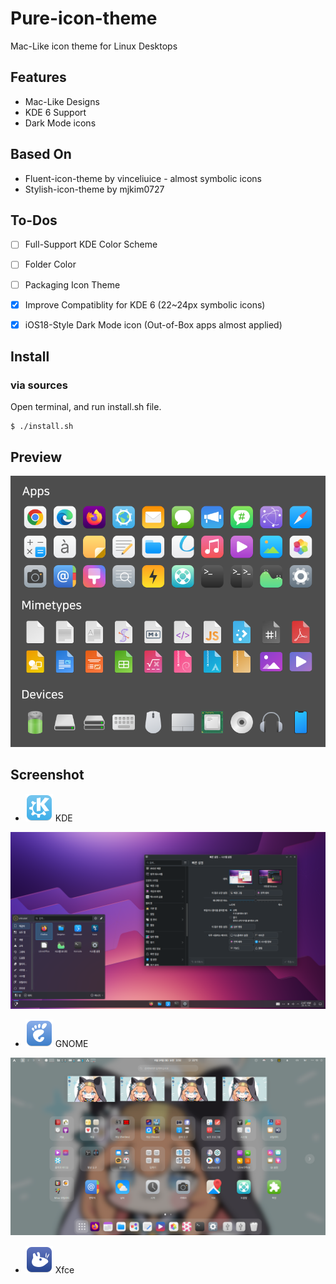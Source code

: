 # Pure-icon-theme
Mac-Like icon theme for Linux Desktops

## Features

* Mac-Like Designs
* KDE 6 Support
* Dark Mode icons

## Based On

* Fluent-icon-theme by vinceliuice - almost symbolic icons
* Stylish-icon-theme by mjkim0727

## To-Dos

- [ ] Full-Support KDE Color Scheme

 - [ ] Folder Color

- [ ] Packaging Icon Theme

- [x] Improve Compatiblity for KDE 6 (22~24px symbolic icons)

- [x] iOS18-Style Dark Mode icon (Out-of-Box apps almost applied)

## Install

### via sources

Open terminal, and run install.sh file.

```
$ ./install.sh
```

## Preview

![preview](images/icon-preview.png)

## Screenshot

* ![kde_icon](src/Pure/22/apps/desktop-environment-kde.svg) KDE

![kde](images/screenshot_kde.png)

* ![gnome_icon](src/Pure/22/apps/desktop-environment-gnome.svg) GNOME

![gnome](images/screenshot_gnome.png)

* ![xfce_icon](src/Pure/22/apps/desktop-environment-xfce.svg) Xfce
